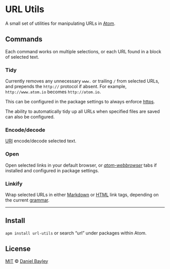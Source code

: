URL Utils
=========
A small set of utilities for manipulating URLs in [Atom].

Commands
--------
Each command works on multiple selections, or each URL found in a block of selected text.

### Tidy
Currently removes any unnecessary `www.` or trailing `/` from selected URLs, and prepends the `http://` protocol if absent. For example, `http://www.atom.io` becomes `http://atom.io`.

This can be configured in the package settings to always enforce [https].

The ability to automatically tidy up all URLs when specified files are saved can also be configured.

### Encode/decode
[URI] encode/decode selected text.

### Open
Open selected links in your default browser, or _[atom-webbrowser]_ tabs if installed and configured in package settings.

### Linkify
Wrap selected URLs in either [Markdown] or [HTML] link tags, depending on the current [grammar].

---

Install
-------
`apm install url-utils` or search “url” under packages within Atom.

License
-------
[MIT] © [Daniel Bayley]

[MIT]:						LICENSE.md
[Daniel Bayley]:	https://github.com/danielbayley
[atom]:						https://atom.io
[grammar]:				http://flight-manual.atom.io/using-atom/sections/grammar
[browser-plus]:		https://atom.io/packages/browser-plus
[markdown]:				http://commonmark.org/help/tutorial/05-links.html
[HTML]:						http://w3schools.com/html/html_links.asp
[URI]:						https://en.wikipedia.org/wiki/Uniform_Resource_Identifier
[https]:					https://mashable.com/2011/05/31/https-web-security
[atom-webbrowser]:  https://atom.io/packages/atom-webbrowser

